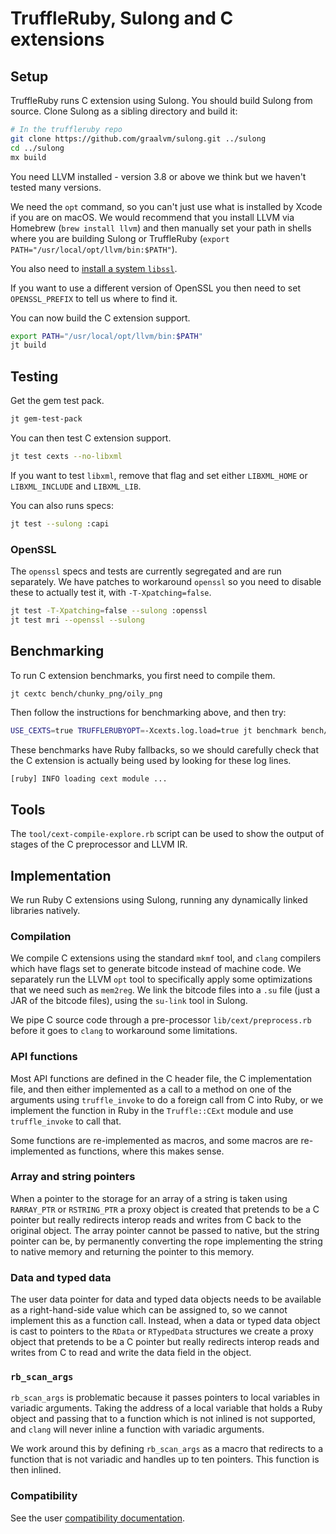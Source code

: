 # TruffleRuby, Sulong and C extensions

## Setup

TruffleRuby runs C extension using Sulong. You should build Sulong from source.
Clone Sulong as a sibling directory and build it:

```bash
# In the truffleruby repo
git clone https://github.com/graalvm/sulong.git ../sulong
cd ../sulong
mx build
```

You need LLVM installed - version 3.8 or above we think but we haven't tested
many versions.

We need the `opt` command, so you can't just use what is installed by Xcode if
you are on macOS. We would recommend that you install LLVM via Homebrew (`brew
install llvm`) and then manually set your path in shells where you are building
Sulong or TruffleRuby (`export PATH="/usr/local/opt/llvm/bin:$PATH"`).

You also need to [install a system `libssl`](../user/installing-libssl.md).

If you want to use a different version of OpenSSL you then need to set
`OPENSSL_PREFIX` to tell us where to find it.

You can now build the C extension support.

```bash
export PATH="/usr/local/opt/llvm/bin:$PATH"
jt build
```

## Testing

Get the gem test pack.

```bash
jt gem-test-pack
```

You can then test C extension support.

```bash
jt test cexts --no-libxml
```

If you want to test `libxml`, remove that flag and set either `LIBXML_HOME` or
`LIBXML_INCLUDE` and `LIBXML_LIB`.

You can also runs specs:

```bash
jt test --sulong :capi
```

### OpenSSL

The `openssl` specs and tests are currently segregated and are run separately.
We have patches to workaround `openssl` so you need to disable these to
actually test it, with `-T-Xpatching=false`.

```bash
jt test -T-Xpatching=false --sulong :openssl
jt test mri --openssl --sulong
```

## Benchmarking

To run C extension benchmarks, you first need to compile them.

```bash
jt cextc bench/chunky_png/oily_png
```

Then follow the instructions for benchmarking above, and then try:

```bash
USE_CEXTS=true TRUFFLERUBYOPT=-Xcexts.log.load=true jt benchmark bench/chunky_png/chunky-color-r.rb --simple
```

These benchmarks have Ruby fallbacks, so we should carefully check that the
C extension is actually being used by looking for these log lines.

```
[ruby] INFO loading cext module ...
```

## Tools

The `tool/cext-compile-explore.rb` script can be used to show the output of
stages of the C preprocessor and LLVM IR.

## Implementation

We run Ruby C extensions using Sulong, running any dynamically linked libraries
natively.

### Compilation

We compile C extensions using the standard `mkmf` tool, and `clang` compilers
which have flags set to generate bitcode instead of machine code. We separately
run the LLVM `opt` tool to specifically apply some optimizations that we need
such as `mem2reg`. We link the bitcode files into a `.su` file (just a JAR of
the bitcode files), using the `su-link` tool in Sulong.

We pipe C source code through a pre-processor `lib/cext/preprocess.rb` before it
goes to `clang` to workaround some limitations.

### API functions

Most API functions are defined in the C header file, the C implementation file,
and then either implemented as a call to a method on one of the arguments using
`truffle_invoke` to do a foreign call from C into Ruby, or we implement the
function in Ruby in the `Truffle::CExt` module and use `truffle_invoke` to call
that.

Some functions are re-implemented as macros, and some macros are re-implemented
as functions, where this makes sense.

### Array and string pointers

When a pointer to the storage for an array of a string is taken using
`RARRAY_PTR` or `RSTRING_PTR` a proxy object is created that pretends to be a C
pointer but really redirects interop reads and writes from C back to the
original object. The array pointer cannot be passed to native, but the string
pointer can be, by permanently converting the rope implementing the string to
native memory and returning the pointer to this memory.

### Data and typed data

The user data pointer for data and typed data objects needs to be available as a
right-hand-side value which can be assigned to, so we cannot implement this as a
function call. Instead, when a data or typed data object is cast to pointers to
the `RData` or `RTypedData` structures we create a proxy object that pretends to
be a C pointer but really redirects interop reads and writes from C to read and
write the data field in the object.

### `rb_scan_args`

`rb_scan_args` is problematic because it passes pointers to local variables in
variadic arguments. Taking the address of a local variable that holds a Ruby
object and passing that to a function which is not inlined is not supported, and
`clang` will never inline a function with variadic arguments.

We work around this by defining `rb_scan_args` as a macro that redirects to a
function that is not variadic and handles up to ten pointers. This function is
then inlined.

### Compatibility

See the user [compatibility documentation](../user/compatibility.md).
